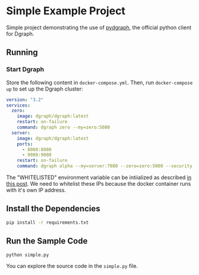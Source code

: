 # Simple Example Project

Simple project demonstrating the use of [pydgraph], the official python client for Dgraph.

[pydgraph]:https://github.com/dgraph-io/pydgraph

## Running

### Start Dgraph

Store the following content in `docker-compose.yml`. Then, run `docker-compose up` to
set up the Dgraph cluster:

```yml
version: "3.2"
services:
  zero:
    image: dgraph/dgraph:latest
    restart: on-failure
    command: dgraph zero --my=zero:5080
  server:
    image: dgraph/dgraph:latest
    ports:
      - 8080:8080
      - 9080:9080
    restart: on-failure
    command: dgraph alpha --my=server:7080 --zero=zero:5080 --security "whitelist=${WHITELISTED}"
```
The "WHITELISTED" environment variable can be intiialized as described [in this post](https://discuss.dgraph.io/t/suggestion-for-how-to-add-docker-compose-network-to-whitelist/9600). We need to whitelist these IPs because the docker container runs with it's own IP address.

## Install the Dependencies

```sh
pip install -r requirements.txt
```

## Run the Sample Code

```sh
python simple.py
```

You can explore the source code in the `simple.py` file.
